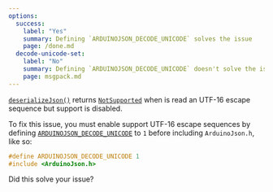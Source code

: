 ```yaml
---
options:
  success:
    label: "Yes"
    summary: Defining `ARDUINOJSON_DECODE_UNICODE` solves the issue
    page: /done.md
  decode-unicode-set:
    label: "No"
    summary: Defining `ARDUINOJSON_DECODE_UNICODE` doesn't solve the issue
    page: msgpack.md
---
```


[`deserializeJson()`](/v6/api/json/deserializejson/) returns [`NotSupported`](/v6/api/misc/deserializationerror/#notsupported) when is read an UTF-16 escape sequence but support is disabled.

To fix this issue, you must enable support UTF-16 escape sequences by defining [`ARDUINOJSON_DECODE_UNICODE`](/v6/api/config/decode_unicode/) to `1` before including `ArduinoJson.h`, like so:

```c++
#define ARDUINOJSON_DECODE_UNICODE 1
#include <ArduinoJson.h>
```

Did this solve your issue?